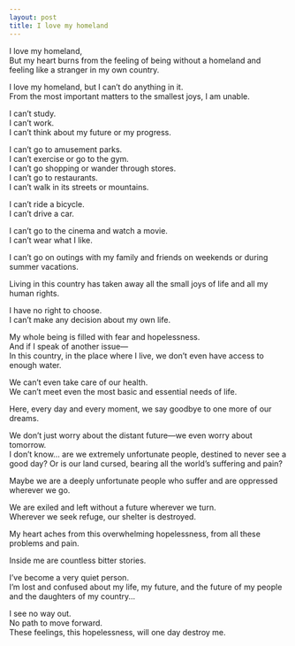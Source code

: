 ```yaml
---
layout: post
title: I love my homeland
---
```


I love my homeland, <br>
But my heart burns from the feeling of being without a homeland and feeling like a stranger in my own country.

I love my homeland, but I can’t do anything in it.<br>
From the most important matters to the smallest joys, I am unable.

I can’t study.<br>
I can’t work.<br>
I can’t think about my future or my progress.<br>

I can’t go to amusement parks.<br>
I can’t exercise or go to the gym.<br>
I can’t go shopping or wander through stores.<br>
I can’t go to restaurants.<br>
I can’t walk in its streets or mountains.<br>

I can’t ride a bicycle.<br>
I can’t drive a car.<br>

I can’t go to the cinema and watch a movie.<br>
I can’t wear what I like.<br>

I can’t go on outings with my family and friends on weekends or during summer vacations.

Living in this country has taken away all the small joys of life and all my human rights.

I have no right to choose.<br>
I can’t make any decision about my own life.<br>

My whole being is filled with fear and hopelessness.<br>
And if I speak of another issue—<br>
In this country, in the place where I live, we don’t even have access to enough water.<br>

We can’t even take care of our health.<br>
We can’t meet even the most basic and essential needs of life.<br>

Here, every day and every moment, we say goodbye to one more of our dreams.

We don’t just worry about the distant future—we even worry about tomorrow.<br>
I don’t know… are we extremely unfortunate people, destined to never see a good day? Or is our land cursed, bearing all the world’s suffering and pain?<br>

Maybe we are a deeply unfortunate people who suffer and are oppressed wherever we go.

We are exiled and left without a future wherever we turn.<br>
Wherever we seek refuge, our shelter is destroyed.<br>

My heart aches from this overwhelming hopelessness, from all these problems and pain.

Inside me are countless bitter stories.

I’ve become a very quiet person.<br>
I’m lost and confused about my life, my future, and the future of my people and the daughters of my country...<br>

I see no way out.<br>
No path to move forward.<br>
These feelings, this hopelessness, will one day destroy me.<br>

